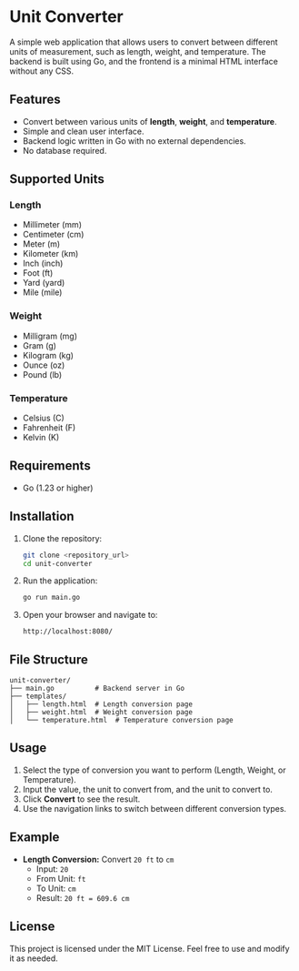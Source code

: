# Unit Converter

A simple web application that allows users to convert between different units of measurement, such as length, weight, and temperature. The backend is built using Go, and the frontend is a minimal HTML interface without any CSS.

## Features
- Convert between various units of **length**, **weight**, and **temperature**.
- Simple and clean user interface.
- Backend logic written in Go with no external dependencies.
- No database required.

## Supported Units

### Length
- Millimeter (mm)
- Centimeter (cm)
- Meter (m)
- Kilometer (km)
- Inch (inch)
- Foot (ft)
- Yard (yard)
- Mile (mile)

### Weight
- Milligram (mg)
- Gram (g)
- Kilogram (kg)
- Ounce (oz)
- Pound (lb)

### Temperature
- Celsius (C)
- Fahrenheit (F)
- Kelvin (K)

## Requirements
- Go (1.23 or higher)

## Installation
1. Clone the repository:
   ```bash
   git clone <repository_url>
   cd unit-converter
   ```

2. Run the application:
   ```bash
   go run main.go
   ```

3. Open your browser and navigate to:
   ```
   http://localhost:8080/
   ```

## File Structure
```
unit-converter/
├── main.go          # Backend server in Go
├── templates/
│   ├── length.html  # Length conversion page
│   ├── weight.html  # Weight conversion page
│   └── temperature.html  # Temperature conversion page
```

## Usage
1. Select the type of conversion you want to perform (Length, Weight, or Temperature).
2. Input the value, the unit to convert from, and the unit to convert to.
3. Click **Convert** to see the result.
4. Use the navigation links to switch between different conversion types.

## Example
- **Length Conversion:** Convert `20 ft` to `cm`
  - Input: `20`
  - From Unit: `ft`
  - To Unit: `cm`
  - Result: `20 ft = 609.6 cm`

## License
This project is licensed under the MIT License. Feel free to use and modify it as needed.
